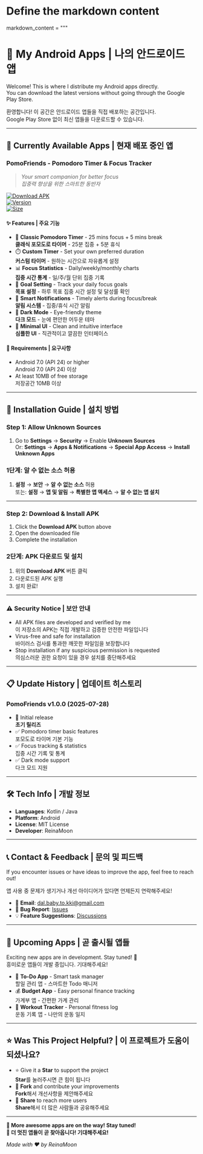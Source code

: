 
# Define the markdown content
markdown_content = """
# 🚀 My Android Apps | 나의 안드로이드 앱

Welcome! This is where I distribute my Android apps directly.  
You can download the latest versions without going through the Google Play Store.

환영합니다! 이 공간은 안드로이드 앱들을 직접 배포하는 공간입니다.  
Google Play Store 없이 최신 앱들을 다운로드할 수 있습니다.

---

## 📱 Currently Available Apps | 현재 배포 중인 앱

### PomoFriends - Pomodoro Timer & Focus Tracker  
> *Your smart companion for better focus*  
> *집중력 향상을 위한 스마트한 동반자*

[![Download APK](https://img.shields.io/badge/Download-APK-brightgreen?style=for-the-badge&logo=android)](https://github.com/ReinaMoon/apps-release/raw/main/Release/app-pomofriends.apk)  
[![Version](https://img.shields.io/badge/Version-1.0.0-blue?style=for-the-badge)](#)  
[![Size](https://img.shields.io/badge/Size-~5MB-orange?style=for-the-badge)](#)

#### ✨ Features | 주요 기능

- 🍅 **Classic Pomodoro Timer** - 25 mins focus + 5 mins break  
  **클래식 포모도로 타이머** - 25분 집중 + 5분 휴식  
- ⏱️ **Custom Timer** - Set your own preferred duration  
  **커스텀 타이머** - 원하는 시간으로 자유롭게 설정  
- 📊 **Focus Statistics** - Daily/weekly/monthly charts  
  **집중 시간 통계** - 일/주/월 단위 집중 기록  
- 🎯 **Goal Setting** - Track your daily focus goals  
  **목표 설정** - 하루 목표 집중 시간 설정 및 달성률 확인  
- 🔔 **Smart Notifications** - Timely alerts during focus/break  
  **알림 시스템** - 집중/휴식 시간 알림  
- 🌙 **Dark Mode** - Eye-friendly theme  
  **다크 모드** - 눈에 편안한 어두운 테마  
- 📱 **Minimal UI** - Clean and intuitive interface  
  **심플한 UI** - 직관적이고 깔끔한 인터페이스  

#### 🔧 Requirements | 요구사항

- Android 7.0 (API 24) or higher  
  Android 7.0 (API 24) 이상  
- At least 10MB of free storage  
  저장공간 10MB 이상

---

## 🔄 Installation Guide | 설치 방법

### Step 1: Allow Unknown Sources  
1. Go to **Settings** → **Security** → Enable **Unknown Sources**  
   Or: **Settings** → **Apps & Notifications** → **Special App Access** → **Install Unknown Apps**

### 1단계: 알 수 없는 소스 허용  
1. **설정** → **보안** → **알 수 없는 소스** 허용  
   또는: **설정** → **앱 및 알림** → **특별한 앱 액세스** → **알 수 없는 앱 설치**

---

### Step 2: Download & Install APK  
1. Click the **Download APK** button above  
2. Open the downloaded file  
3. Complete the installation

### 2단계: APK 다운로드 및 설치  
1. 위의 **Download APK** 버튼 클릭  
2. 다운로드된 APK 실행  
3. 설치 완료!

---

### ⚠️ Security Notice | 보안 안내

- All APK files are developed and verified by me  
  이 저장소의 APK는 직접 개발하고 검증한 안전한 파일입니다  
- Virus-free and safe for installation  
  바이러스 검사를 통과한 깨끗한 파일임을 보장합니다  
- Stop installation if any suspicious permission is requested  
  의심스러운 권한 요청이 있을 경우 설치를 중단해주세요

---

## 📋 Update History | 업데이트 히스토리

### PomoFriends v1.0.0 (2025-07-28)
- 🎉 Initial release  
  **초기 릴리즈**
- ✅ Pomodoro timer basic features  
  포모도로 타이머 기본 기능  
- ✅ Focus tracking & statistics  
  집중 시간 기록 및 통계  
- ✅ Dark mode support  
  다크 모드 지원  

---

## 🛠️ Tech Info | 개발 정보

- **Languages**: Kotlin / Java  
- **Platform**: Android  
- **License**: MIT License  
- **Developer**: ReinaMoon

---

## 📞 Contact & Feedback | 문의 및 피드백

If you encounter issues or have ideas to improve the app, feel free to reach out!

앱 사용 중 문제가 생기거나 개선 아이디어가 있다면 언제든지 연락해주세요!

- 📧 **Email**: dal.baby.to.kki@gmail.com  
- 🐛 **Bug Report**: [Issues](https://github.com/ReinaMoon/apps-release/issues)  
- 💡 **Feature Suggestions**: [Discussions](https://github.com/ReinaMoon/apps-release/discussions)

---

## 🔮 Upcoming Apps | 곧 출시될 앱들

Exciting new apps are in development. Stay tuned! 🚀  
흥미로운 앱들이 개발 중입니다. 기대해주세요!

- 📝 **To-Do App** - Smart task manager  
  할일 관리 앱 - 스마트한 Todo 매니저  
- 💰 **Budget App** - Easy personal finance tracking  
  가계부 앱 - 간편한 가계 관리  
- 🏃 **Workout Tracker** - Personal fitness log  
  운동 기록 앱 - 나만의 운동 일지  

---

## ⭐ Was This Project Helpful? | 이 프로젝트가 도움이 되셨나요?

- ⭐ Give it a **Star** to support the project  
  **Star**를 눌러주시면 큰 힘이 됩니다  
- 🔄 **Fork** and contribute your improvements  
  **Fork**해서 개선사항을 제안해주세요  
- 📢 **Share** to reach more users  
  **Share**해서 더 많은 사람들과 공유해주세요  

---


**🚀 More awesome apps are on the way! Stay tuned!**  
**🚀 더 멋진 앱들이 곧 찾아옵니다! 기대해주세요!**

*Made with ❤️ by ReinaMoon*
